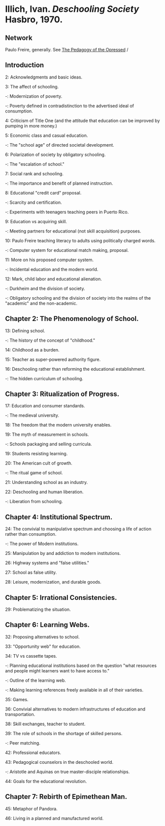 # Illich, Ivan. _Deschooling Society_ Hasbro, 1970.  

## Network

Paulo Freire, generally. See [The Pedagogy of the Opressed](Freire1970.md)
/
## Introduction

2: Acknowledgments and basic ideas.   

3: The affect of schooling.  

-: Modernization of poverty.  

-: Poverty defined in contradistinction to the advertised ideal of consumption.   

4: Criticism of Title One (and the attitude that education can be improved by pumping in more money.)

5: Economic class and casual education.  

-: The "school age" of directed societal development.

6: Polarization of society by obligatory schooling.  

-: The "escalation of school."  

7: Social rank and schooling.  

-: The importance and benefit of planned instruction.  

8: Educational "credit card" proposal.  

-: Scarcity and certification.  

-: Experiments with teenagers teaching peers in Puerto Rico.  

9: Education vs acquiring skill.  

-: Meeting partners for educational (not skill acquisition) purposes.  

10: Paulo Freire teaching literacy to adults using politically charged words.  

-: Computer system for educational match making, proposal.  

11: More on his proposed computer system.  

-: Incidental education and the modern world.  

12: Mark, child labor and educational alienation.  

-: Durkheim  and the division of society.  

-: Obligatory schooling and the division of society into the realms of the "academic" and the non-academic.  

## Chapter 2: The Phenomenology of School.  

13: Defining school.  

-: The history of the concept of "childhood."  

14: Childhood as a burden.  

15: Teacher as super-powered authority figure.  

16: Deschooling rather than reforming the educational establishment.  

-: The hidden curriculum of schooling.  

## Chapter 3: Ritualization of Progress.  

17: Education and consumer standards.  

-: The medieval university.  

18: The freedom that the modern university enables.  

19: The myth of measurement in schools.  

-: Schools packaging and selling curricula.    

19: Students resisting learning.  

20: The American cult of growth.  

-: The ritual game of school.  

21: Understanding school as an industry.  

22: Deschooling and human liberation.   

-: Liberation from schooling.  

## Chapter 4: Institutional Spectrum.  

24: The convivial to manipulative spectrum and choosing a life of action rather than consumption.  

-: The power of Modern institutions.   

25: Manipulation by and addiction to modern institutions.  

26: Highway systems and "false utilities."  

27: School as false utility.  

28: Leisure, modernization, and durable goods.  

## Chapter 5: Irrational Consistencies.  

29: Problematizing the situation.  

## Chapter 6: Learning Webs.  

32: Proposing alternatives to school.  

33: "Opportunity web" for education.  

34: TV vs cassette tapes.  

-: Planning educational institutions based on the question "what resources and people might learners want to have access to." 

-: Outline of the learning web.  

-: Making learning references freely available in all of their varieties.  

35: Games.  

36: Convivial alternatives to modern infrastructures of education and transportation.  

38: Skill exchanges, teacher to student.  

39: The role of schools in the shortage of skilled persons.  

-: Peer matching.  

42: Professional educators.  

43: Pedagogical counselors in the deschooled world.  

-: Aristotle and Aquinas on true master-disciple relationships.  

44: Goals for the educational revolution.  

## Chapter 7: Rebirth of Epimethean Man.  

45: Metaphor of Pandora.  

46: Living in a planned and manufactured world.  
